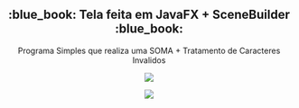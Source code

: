 <h2 align="center">:blue_book: Tela feita em JavaFX + SceneBuilder :blue_book:</h2>
<p align="center">Programa Simples que realiza uma SOMA + Tratamento de Caracteres Invalidos</p>
<p align="center"><image src="Capturar.PNG"></p>
<p align="center"><image src="Capturar2.PNG"></p>
